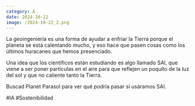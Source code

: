 ```yaml
--- 
category: A 
date: 2024-10-22 
image: /2024-10-22_2.png 
--- 
```


La geoingeniería es una forma de ayudar a enfriar la Tierra porque el planeta se está calentando mucho, y eso hace que pasen cosas como los últimos huracanes que hemos presenciado. 

Una idea que los científicos están estudiando es algo llamado SAI, que viene a ser poner partículas en el aire para que reflejen un poquito de la luz del sol y que no caliente tanto la Tierra. 

Buscad Planet Parasol para ver qué podría pasar si usáramos SAI. 

#IA #Sostenibilidad